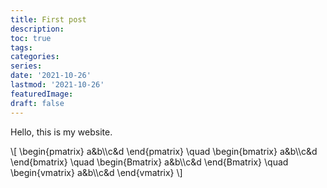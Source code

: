 ```yaml
---
title: First post
description:
toc: true
tags:
categories:
series:
date: '2021-10-26'
lastmod: '2021-10-26'
featuredImage:
draft: false
---
```


Hello, this is my website.

<!--more-->


<div>
\[ \begin{pmatrix} a&b\\c&d \end{pmatrix} \quad
\begin{bmatrix} a&b\\c&d \end{bmatrix} \quad
\begin{Bmatrix} a&b\\c&d \end{Bmatrix} \quad
\begin{vmatrix} a&b\\c&d \end{vmatrix} \]
</div>
